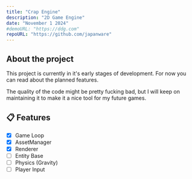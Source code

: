 ```yaml
---
title: "Crap Engine"
description: "2D Game Engine"
date: "November 1 2024"
#demoURL: "https://ddg.com"
repoURL: "https://github.com/japanware"
---
```


## About the project
This project is currently in it's early stages of development. For now you can read about the planned
features.

The quality of the code might be pretty fucking bad, but I will keep on maintaining it to make it a nice
tool for my future games.

## 📋 Features

- [x] Game Loop
- [x] AssetManager
- [x] Renderer
- [ ] Entity Base
- [ ] Physics (Gravity)
- [ ] Player Input